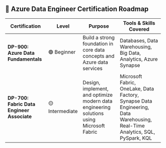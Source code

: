## 🧭 Azure Data Engineer Certification Roadmap

| Certification                            | Level          | Purpose                                                                                          | Tools & Skills Covered                                                                 |
|-----------------------------------------|----------------|--------------------------------------------------------------------------------------------------|-----------------------------------------------------------------------------------------|
| **DP-900: Azure Data Fundamentals**     | 🟢 Beginner     | Build a strong foundation in core data concepts and Azure data services                         | Databases, Data Warehousing, Big Data, Analytics, Azure Synapse                         |
| **DP-700: Fabric Data Engineer Associate** | 🟡 Intermediate | Design, implement, and optimize modern data engineering solutions using Microsoft Fabric         | Microsoft Fabric, OneLake, Data Factory, Synapse Data Engineering, Data Warehousing, Real-Time Analytics, SQL, PySpark, KQL |
